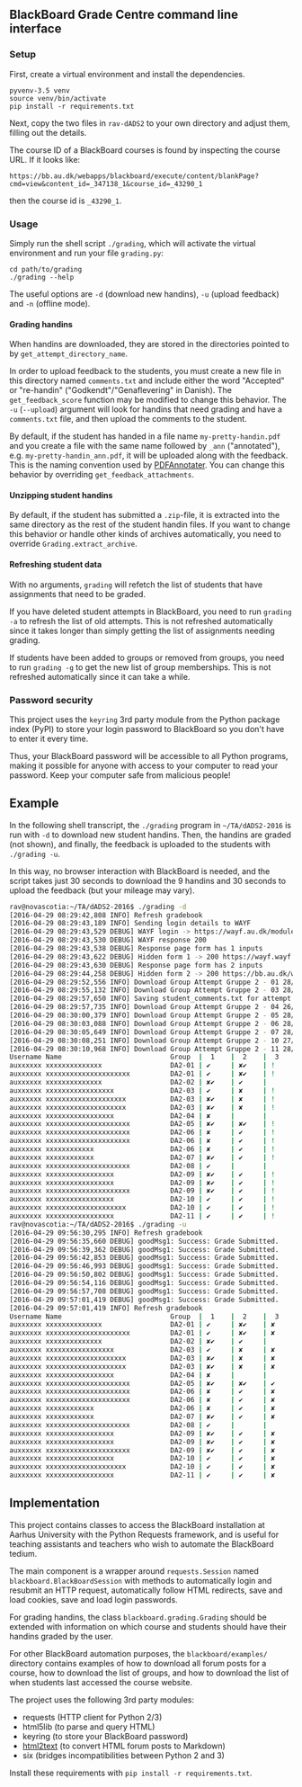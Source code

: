 ## BlackBoard Grade Centre command line interface

### Setup

First, create a virtual environment and install the dependencies.

```
pyvenv-3.5 venv
source venv/bin/activate
pip install -r requirements.txt
```

Next, copy the two files in `rav-dADS2` to
your own directory and adjust them, filling out the details.

The course ID of a BlackBoard courses is found by inspecting the course URL.
If it looks like:

`https://bb.au.dk/webapps/blackboard/execute/content/blankPage?cmd=view&content_id=_347138_1&course_id=_43290_1`

then the course id is `_43290_1`.

### Usage

Simply run the shell script `./grading`,
which will activate the virtual environment
and run your file `grading.py`:
```
cd path/to/grading
./grading --help
```

The useful options are `-d` (download new handins),
`-u` (upload feedback) and `-n` (offline mode).

#### Grading handins

When handins are downloaded, they are stored in the directories
pointed to by `get_attempt_directory_name`.

In order to upload feedback to the students, you must create a new file in this
directory named `comments.txt` and include either the word "Accepted"
or "re-handin" ("Godkendt"/"Genaflevering" in Danish).
The `get_feedback_score` function may be modified to change this behavior.
The `-u` (`--upload`) argument will look for handins that need grading
and have a `comments.txt` file, and then upload the comments to the student.

By default, if the student has handed in a file name `my-pretty-handin.pdf`
and you create a file with the same name followed by `_ann` ("annotated"),
e.g. `my-pretty-handin_ann.pdf`, it will be uploaded along with the feedback.
This is the naming convention used by
[PDFAnnotater](https://github.com/Mortal/pdfannotater).
You can change this behavior by overriding `get_feedback_attachments`.

#### Unzipping student handins

By default, if the student has submitted a `.zip`-file, it is extracted
into the same directory as the rest of the student handin files.
If you want to change this behavior or handle other kinds of archives
automatically, you need to override `Grading.extract_archive`.

#### Refreshing student data

With no arguments, `grading` will refetch the list of students that have
assignments that need to be graded.

If you have deleted student attempts in BlackBoard,
you need to run `grading -a` to refresh the list of old attempts.
This is not refreshed automatically since it takes longer than
simply getting the list of assignments needing grading.

If students have been added to groups or removed from groups,
you need to run `grading -g` to get the new list of group memberships.
This is not refreshed automatically since it can take a while.


### Password security

This project uses the `keyring` 3rd party module from the Python package index (PyPI)
to store your login password to BlackBoard so you don't have to enter it every time.

Thus, your BlackBoard password will be accessible to all Python programs,
making it possible for anyone with access to your computer to read your
password. Keep your computer safe from malicious people!


## Example

In the following shell transcript, the `./grading` program in `~/TA/dADS2-2016`
is run with `-d` to download new student handins.
Then, the handins are graded (not shown), and finally, the feedback is uploaded
to the students with `./grading -u`.

In this way, no browser interaction with BlackBoard is needed,
and the script takes just 30 seconds to download the 9 handins
and 30 seconds to upload the feedback (but your mileage may vary).

```sh
rav@novascotia:~/TA/dADS2-2016$ ./grading -d
[2016-04-29 08:29:42,808 INFO] Refresh gradebook
[2016-04-29 08:29:43,189 INFO] Sending login details to WAYF
[2016-04-29 08:29:43,529 DEBUG] WAYF login -> https://wayf.au.dk/module.php/core/loginuserpass.php?AuthState=...
[2016-04-29 08:29:43,530 DEBUG] WAYF response 200
[2016-04-29 08:29:43,538 DEBUG] Response page form has 1 inputs
[2016-04-29 08:29:43,622 DEBUG] Hidden form 1 -> 200 https://wayf.wayf.dk/module.php/saml/sp/saml2-acs.php/wayf.wayf.dk
[2016-04-29 08:29:43,630 DEBUG] Response page form has 2 inputs
[2016-04-29 08:29:44,258 DEBUG] Hidden form 2 -> 200 https://bb.au.dk/webapps/portal/execute/tabs/tabAction?tab_tab_group_id=_1_1
[2016-04-29 08:29:52,556 INFO] Download Group Attempt Gruppe 2 - 01 28/04/16 /home/rav/TA/dADS2-2016/A3-2/01_26421/afl3.pdf (None bytes)
[2016-04-29 08:29:55,132 INFO] Download Group Attempt Gruppe 2 - 03 28/04/16 /home/rav/TA/dADS2-2016/A3-2/03_26348/main.pdf (None bytes)
[2016-04-29 08:29:57,650 INFO] Saving student_comments.txt for attempt Group Attempt Gruppe 2 - 04 26/04/16
[2016-04-29 08:29:57,735 INFO] Download Group Attempt Gruppe 2 - 04 26/04/16 /home/rav/TA/dADS2-2016/A3-2/04_26294/aflevering-3(2).pdf (None bytes)
[2016-04-29 08:30:00,379 INFO] Download Group Attempt Gruppe 2 - 05 28/04/16 /home/rav/TA/dADS2-2016/A3-2/05_26373/A3_Gruppe5.pdf (None bytes)
[2016-04-29 08:30:03,088 INFO] Download Group Attempt Gruppe 2 - 06 28/04/16 /home/rav/TA/dADS2-2016/A3-2/06_26429/Dads2Afl3.pdf (None bytes)
[2016-04-29 08:30:05,649 INFO] Download Group Attempt Gruppe 2 - 07 28/04/16 /home/rav/TA/dADS2-2016/A3-2/07_26416/Handin3.pdf (None bytes)
[2016-04-29 08:30:08,251 INFO] Download Group Attempt Gruppe 2 - 10 27/04/16 /home/rav/TA/dADS2-2016/A3-2/10_26316/aflevering10.pdf (None bytes)
[2016-04-29 08:30:10,968 INFO] Download Group Attempt Gruppe 2 - 11 28/04/16 /home/rav/TA/dADS2-2016/A3-2/11_26405/A3.pdf (None bytes)
Username Name                           Group  |  1    |  2    |  3    |  4    |  5    |  6
auxxxxxx xxxxxxxxxxxxxx                 DA2-01 | ✔     | ✘✔    | !     |       |       |
auxxxxxx xxxxxxxxxxxxxxxxxxxxx          DA2-01 | ✔     | ✘✔    | !     |       |       |
auxxxxxx xxxxxxxxxxxxxx                 DA2-02 | ✘✔    | ✔     |       |       |       |
auxxxxxx xxxxxxxxxxxxxxxxx              DA2-03 | ✔     | ✘     | !     |       |       |
auxxxxxx xxxxxxxxxxxxxxxxxxxx           DA2-03 | ✘✔    | ✘     | !     |       |       |
auxxxxxx xxxxxxxxxxxxxxxxxxxx           DA2-03 | ✘✔    | ✘     | !     |       |       |
auxxxxxx xxxxxxxxxxxxxxxxx              DA2-04 | ✘     |       |       |       |       |
auxxxxxx xxxxxxxxxxxxxxxxxxxxx          DA2-05 | ✘✔    | ✘✔    | !     |       |       |
auxxxxxx xxxxxxxxxxxxxxxxxxxxx          DA2-06 | ✘     | ✔     | !     |       |       |
auxxxxxx xxxxxxxxxxxxxxxxxxxxx          DA2-06 | ✘     | ✔     | !     |       |       |
auxxxxxx xxxxxxxxxxxx                   DA2-06 | ✘     | ✔     | !     |       |       |
auxxxxxx xxxxxxxxxxxx                   DA2-07 | ✘✔    | ✔     | !     |       |       |
auxxxxxx xxxxxxxxxxxxxxxxxxxxx          DA2-08 | ✔     |       |       |       |       |
auxxxxxx xxxxxxxxxxxxxxxxx              DA2-09 | ✘✔    | ✔     | !     |       |       |
auxxxxxx xxxxxxxxxxxxxxxxx              DA2-09 | ✘✔    | ✔     | !     |       |       |
auxxxxxx xxxxxxxxxxxxxxxxxxxxx          DA2-09 | ✘✔    | ✔     | !     |       |       |
auxxxxxx xxxxxxxxxxxxxxxxx              DA2-10 | ✔     | ✔     | !     |       |       |
auxxxxxx xxxxxxxxxxxxxxxxxxxx           DA2-10 | ✔     | ✔     | !     |       |       |
auxxxxxx xxxxxxxxxxxxxxxxx              DA2-11 | ✔     | ✔     | !     |       |       |
rav@novascotia:~/TA/dADS2-2016$ ./grading -u
[2016-04-29 09:56:30,295 INFO] Refresh gradebook
[2016-04-29 09:56:35,660 DEBUG] goodMsg1: Success: Grade Submitted.
[2016-04-29 09:56:39,362 DEBUG] goodMsg1: Success: Grade Submitted.
[2016-04-29 09:56:42,853 DEBUG] goodMsg1: Success: Grade Submitted.
[2016-04-29 09:56:46,993 DEBUG] goodMsg1: Success: Grade Submitted.
[2016-04-29 09:56:50,802 DEBUG] goodMsg1: Success: Grade Submitted.
[2016-04-29 09:56:54,116 DEBUG] goodMsg1: Success: Grade Submitted.
[2016-04-29 09:56:57,708 DEBUG] goodMsg1: Success: Grade Submitted.
[2016-04-29 09:57:01,419 DEBUG] goodMsg1: Success: Grade Submitted.
[2016-04-29 09:57:01,419 INFO] Refresh gradebook
Username Name                           Group  |  1    |  2    |  3    |  4    |  5    |  6
auxxxxxx xxxxxxxxxxxxxx                 DA2-01 | ✔     | ✘✔    | ✘     |       |       |
auxxxxxx xxxxxxxxxxxxxxxxxxxxx          DA2-01 | ✔     | ✘✔    | ✘     |       |       |
auxxxxxx xxxxxxxxxxxxxx                 DA2-02 | ✘✔    | ✔     |       |       |       |
auxxxxxx xxxxxxxxxxxxxxxxx              DA2-03 | ✔     | ✘     | ✘     |       |       |
auxxxxxx xxxxxxxxxxxxxxxxxxxx           DA2-03 | ✘✔    | ✘     | ✘     |       |       |
auxxxxxx xxxxxxxxxxxxxxxxxxxx           DA2-03 | ✘✔    | ✘     | ✘     |       |       |
auxxxxxx xxxxxxxxxxxxxxxxx              DA2-04 | ✘     |       |       |       |       |
auxxxxxx xxxxxxxxxxxxxxxxxxxxx          DA2-05 | ✘✔    | ✘✔    | ✔     |       |       |
auxxxxxx xxxxxxxxxxxxxxxxxxxxx          DA2-06 | ✘     | ✔     | ✘     |       |       |
auxxxxxx xxxxxxxxxxxxxxxxxxxxx          DA2-06 | ✘     | ✔     | ✘     |       |       |
auxxxxxx xxxxxxxxxxxx                   DA2-06 | ✘     | ✔     | ✘     |       |       |
auxxxxxx xxxxxxxxxxxx                   DA2-07 | ✘✔    | ✔     | ✘     |       |       |
auxxxxxx xxxxxxxxxxxxxxxxxxxxx          DA2-08 | ✔     |       |       |       |       |
auxxxxxx xxxxxxxxxxxxxxxxx              DA2-09 | ✘✔    | ✔     | ✘     |       |       |
auxxxxxx xxxxxxxxxxxxxxxxx              DA2-09 | ✘✔    | ✔     | ✘     |       |       |
auxxxxxx xxxxxxxxxxxxxxxxxxxxx          DA2-09 | ✘✔    | ✔     | ✘     |       |       |
auxxxxxx xxxxxxxxxxxxxxxxx              DA2-10 | ✔     | ✔     | ✘     |       |       |
auxxxxxx xxxxxxxxxxxxxxxxxxxx           DA2-10 | ✔     | ✔     | ✘     |       |       |
auxxxxxx xxxxxxxxxxxxxxxxx              DA2-11 | ✔     | ✔     | ✘     |       |       |
```


## Implementation

This project contains classes to access
the BlackBoard installation at Aarhus University
with the Python Requests framework, and is useful for teaching assistants and
teachers who wish to automate the BlackBoard tedium.

The main component is a wrapper around `requests.Session`
named `blackboard.BlackBoardSession`
with methods to automatically login and resubmit an HTTP request,
automatically follow HTML redirects,
save and load cookies, save and load login passwords.

For grading handins, the class `blackboard.grading.Grading`
should be extended with information on which course and students
should have their handins graded by the user.

For other BlackBoard automation purposes, the `blackboard/examples/` directory
contains examples of how to download all forum posts for a course,
how to download the list of groups,
and how to download the list of when students last accessed the course website.

The project uses the following 3rd party modules:

* requests (HTTP client for Python 2/3)
* html5lib (to parse and query HTML)
* keyring (to store your BlackBoard password)
* [html2text](https://github.com/Alir3z4/html2text) (to convert HTML forum posts to Markdown)
* six (bridges incompatibilities between Python 2 and 3)

Install these requirements with `pip install -r requirements.txt`.
